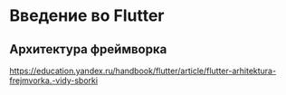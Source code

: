 # Введение во Flutter
## Архитектура фреймворка
https://education.yandex.ru/handbook/flutter/article/flutter-arhitektura-frejmvorka.-vidy-sborki